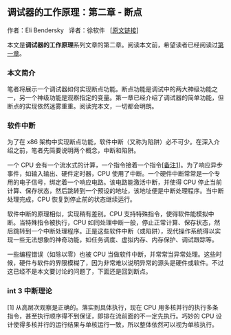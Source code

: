 ## 调试器的工作原理：第二章 - 断点
作者：Eli Bendersky &nbsp; 
译者：徐软件 &nbsp; [[原文链接](http://eli.thegreenplace.net/2011/01/27/how-debuggers-work-part-2-breakpoints)]


本文是**调试器的工作原理**系列文章的第二章。阅读本文前，希望读者已经阅读过[第一章](...)。

### 本文简介
笔者将展示一个调试器如何实现断点功能。断点功能是调试中的两大神级功能之一，另一个神级功能是观察指定的变量。第一章已经介绍了调试器的简单功能，但断点的实现依然迷雾重重。阅读完本文，一切都会明朗。

### 软件中断
为了在 x86 架构中实现断点功能，软件中断（又称为陷阱）必不可少。在深入介绍之前，笔者先简要说明两个概念，中断和陷阱。

一个 CPU 会有一个流水式的计算，一个指令接着一个指令[[备注1](#1)]。为了响应异步事件，如输入输出、硬件定时器，CPU 使用了中断。一个硬件中断常常是一个专用的电子信号，绑定着一个响应电路。该电路能激活中断，并使得 CPU 停止当前计算、保存状态，然后跳转到一个预设的地址，该地址便是中断处理程序。当中断处理完成，CPU 恢复到停止前的状态继续运行。

软件中断的原理相似，实现稍有差别。CPU 支持特殊指令，使得软件能模拟中断。当特殊指令被执行，CPU 如同处理中断一般，停止正常计算、保存状态，然后跳转到一个中断处理程序。正是这些软件中断（或陷阱），现代操作系统得以实现一些无法想象的神奇功能，如任务调度、虚拟内存、内存保护、调试跟踪等。

一些编程错误（如除以零）也被 CPU 当做软件中断，并常常当异常处理。这些时候，硬件与软件的界限模糊了，因为非常难以说明异常的源头是硬件或软件。不过这已经不是本文要讨论的问题了，下面还是回到断点。

### int 3 中断理论



[1] 从高层次观察是正确的。落实到具体执行，现在 CPU 用多核并行的执行多条指令，甚至执行顺序得不到保证，即排在流前面的不一定先执行。巧妙的 CPU 设计使得多核并行的运行结果与单核运行一致，所以整体依然可以视为单核执行。
